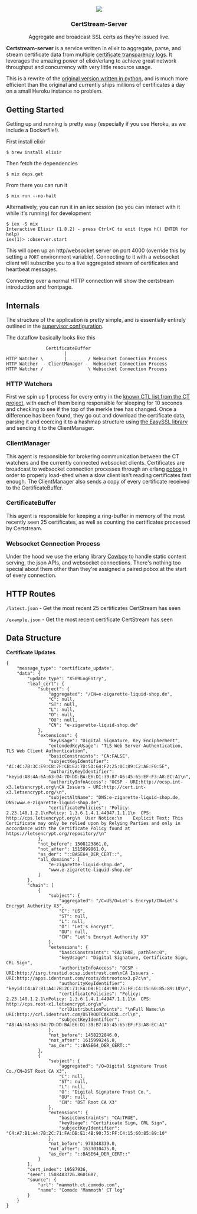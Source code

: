 <p align="center">
    <img align="center" src="https://user-images.githubusercontent.com/1072598/31840406-1fe37936-b59a-11e7-939a-71d36e584fc9.png" />
    <h3 align="center">CertStream-Server</h3>
    <p align="center">Aggregate and broadcast SSL certs as they're issued live.</p>
</p>

**Certstream-server** is a service written in elixir to aggregate, parse, and stream certificate data from multiple [certificate transparency logs](https://www.certificate-transparency.org/what-is-ct). It leverages the amazing power of elixir/erlang to achieve great network throughput and concurrency with very little resource usage.

This is a rewrite of the [original version written in python](https://github.com/CaliDog/certstream-server-python), and is much more efficient than the original and currently ships millions of certificates a day on a small Heroku instance no problem.

## Getting Started

Getting up and running is pretty easy (especially if you use Heroku, as we include a Dockerfile!).

First install elixir

```
$ brew install elixir
```

Then fetch the dependencies

```
$ mix deps.get
```

From there you can run it

```
$ mix run --no-halt
```

Alternatively, you can run it in an iex session (so you can interact with it while it's running) for development

```
$ iex -S mix
Interactive Elixir (1.8.2) - press Ctrl+C to exit (type h() ENTER for help)
iex(1)> :observer.start
```

This will open up an http/websocket server on port 4000 (override this by setting a `PORT` environment variable). Connecting to it with a websocket client will subscribe you to a live aggregated stream of certificates and heartbeat messages.

Connecting over a normal HTTP connection will show the certstream introduction and frontpage.

## Internals

The structure of the application is pretty simple, and is essentially entirely outlined in the [supervisor configuration](https://github.com/CaliDog/certstream-server/blob/master/lib/supervisor.ex#L11-L19).

The dataflow basically looks like this

```
               CertificateBuffer
                      |
HTTP Watcher \        |        / Websocket Connection Process
HTTP Watcher  - ClientManager -  Websocket Connection Process
HTTP Watcher /                 \ Websocket Connection Process

```
### HTTP Watchers
First we spin up 1 process for every entry in the [known CTL list from the CT project](https://www.gstatic.com/ct/log_list/all_logs_list.json), with each of them being responsible for sleeping for 10 seconds and checking to see if the top of the merkle tree has changed. Once a difference has been found, they go out and download the certificate data, parsing it and coercing it to a hashmap structure using [the EasySSL library](https://github.com/CaliDog/EasySSL) and sending it to the ClientManager.

### ClientManager
This agent is responsible for brokering communication between the CT watchers and the currently connected websocket clients. Certificates are broadcast to websocket connection processes through an erlang [pobox](https://github.com/ferd/pobox) in order to properly load-shed when a slow client isn't reading certificates fast enough. The ClientManager also sends a copy of every certificate received to the CertificateBuffer.

### CertificateBuffer
This agent is responsible for keeping a ring-buffer in memory of the most recently seen 25 certificates, as well as counting the certificates processed by Certstream.

### Websocket Connection Process
Under the hood we use the erlang library [Cowboy](https://github.com/ninenines/cowboy) to handle static content serving, the json APIs, and websocket connections. There's nothing too special about them other than they're assigned a paired pobox at the start of every connection.

## HTTP Routes

`/latest.json` - Get the most recent 25 certificates CertStream has seen

`/example.json` - Get the most recent certificate CertStream has seen

## Data Structure

**Certificate Updates**

```
{
    "message_type": "certificate_update",
    "data": {
        "update_type": "X509LogEntry",
        "leaf_cert": {
            "subject": {
                "aggregated": "/CN=e-zigarette-liquid-shop.de",
                "C": null,
                "ST": null,
                "L": null,
                "O": null,
                "OU": null,
                "CN": "e-zigarette-liquid-shop.de"
            },
            "extensions": {
                "keyUsage": "Digital Signature, Key Encipherment",
                "extendedKeyUsage": "TLS Web Server Authentication, TLS Web Client Authentication",
                "basicConstraints": "CA:FALSE",
                "subjectKeyIdentifier": "AC:4C:7B:3C:E9:C8:7F:CB:E2:7D:5D:64:F2:25:0C:89:C2:AE:F0:5E",
                "authorityKeyIdentifier": "keyid:A8:4A:6A:63:04:7D:DD:BA:E6:D1:39:B7:A6:45:65:EF:F3:A8:EC:A1\n",
                "authorityInfoAccess": "OCSP - URI:http://ocsp.int-x3.letsencrypt.org\nCA Issuers - URI:http://cert.int-x3.letsencrypt.org/\n",
                "subjectAltName": "DNS:e-zigarette-liquid-shop.de, DNS:www.e-zigarette-liquid-shop.de",
                "certificatePolicies": "Policy: 2.23.140.1.2.1\nPolicy: 1.3.6.1.4.1.44947.1.1.1\n  CPS: http://cps.letsencrypt.org\n  User Notice:\n    Explicit Text: This Certificate may only be relied upon by Relying Parties and only in accordance with the Certificate Policy found at https://letsencrypt.org/repository/\n"
            },
            "not_before": 1508123861.0,
            "not_after": 1515899861.0,
            "as_der": "::BASE64_DER_CERT::",
            "all_domains": [
                "e-zigarette-liquid-shop.de",
                "www.e-zigarette-liquid-shop.de"
            ]
        },
        "chain": [
            {
                "subject": {
                    "aggregated": "/C=US/O=Let's Encrypt/CN=Let's Encrypt Authority X3",
                    "C": "US",
                    "ST": null,
                    "L": null,
                    "O": "Let's Encrypt",
                    "OU": null,
                    "CN": "Let's Encrypt Authority X3"
                },
                "extensions": {
                    "basicConstraints": "CA:TRUE, pathlen:0",
                    "keyUsage": "Digital Signature, Certificate Sign, CRL Sign",
                    "authorityInfoAccess": "OCSP - URI:http://isrg.trustid.ocsp.identrust.com\nCA Issuers - URI:http://apps.identrust.com/roots/dstrootcax3.p7c\n",
                    "authorityKeyIdentifier": "keyid:C4:A7:B1:A4:7B:2C:71:FA:DB:E1:4B:90:75:FF:C4:15:60:85:89:10\n",
                    "certificatePolicies": "Policy: 2.23.140.1.2.1\nPolicy: 1.3.6.1.4.1.44947.1.1.1\n  CPS: http://cps.root-x1.letsencrypt.org\n",
                    "crlDistributionPoints": "\nFull Name:\n  URI:http://crl.identrust.com/DSTROOTCAX3CRL.crl\n",
                    "subjectKeyIdentifier": "A8:4A:6A:63:04:7D:DD:BA:E6:D1:39:B7:A6:45:65:EF:F3:A8:EC:A1"
                },
                "not_before": 1458232846.0,
                "not_after": 1615999246.0,
                "as_der": "::BASE64_DER_CERT::"
            },
            {
                "subject": {
                    "aggregated": "/O=Digital Signature Trust Co./CN=DST Root CA X3",
                    "C": null,
                    "ST": null,
                    "L": null,
                    "O": "Digital Signature Trust Co.",
                    "OU": null,
                    "CN": "DST Root CA X3"
                },
                "extensions": {
                    "basicConstraints": "CA:TRUE",
                    "keyUsage": "Certificate Sign, CRL Sign",
                    "subjectKeyIdentifier": "C4:A7:B1:A4:7B:2C:71:FA:DB:E1:4B:90:75:FF:C4:15:60:85:89:10"
                },
                "not_before": 970348339.0,
                "not_after": 1633010475.0,
                "as_der": "::BASE64_DER_CERT::"
            }
        ],
        "cert_index": 19587936,
        "seen": 1508483726.8601687,
        "source": {
            "url": "mammoth.ct.comodo.com",
            "name": "Comodo 'Mammoth' CT log"
        }
    }
}
```

